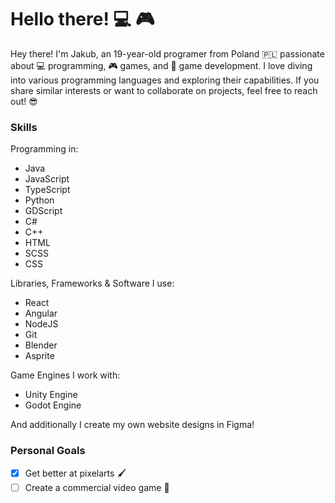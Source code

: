 # Hello there! :computer: :video_game:
Hey there! I'm Jakub, an 19-year-old programer from Poland 🇵🇱 passionate about 💻 programming, 🎮 games, and 🎲 game development. I love diving into various programming languages and exploring their capabilities. If you share similar interests or want to collaborate on projects, feel free to reach out! 😎

### Skills
Programming in:
- Java
- JavaScript
- TypeScript
- Python
- GDScript
- C#
- C++
- HTML
- SCSS
- CSS

Libraries, Frameworks & Software I use:
- React
- Angular
- NodeJS
- Git
- Blender
- Asprite

Game Engines I work with:
- Unity Engine
- Godot Engine

And additionally I create my own website designs in Figma! 

### Personal Goals
- [x] Get better at pixelarts 🖌️
- [ ] Create a commercial video game 🎲
